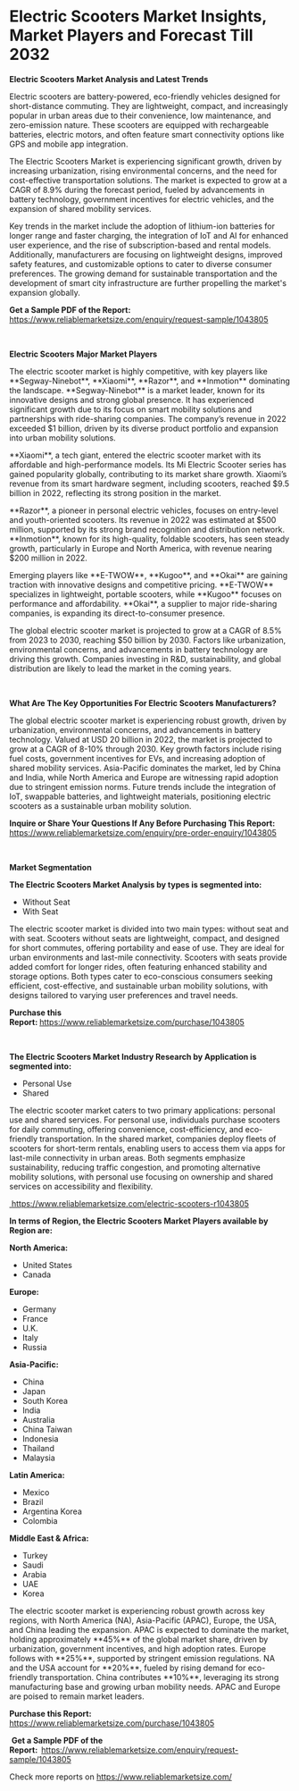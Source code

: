 <p><h1>Electric Scooters Market Insights, Market Players and Forecast Till 2032</h1></p><p><strong>Electric Scooters Market Analysis and Latest Trends</strong></p>
<p><p>Electric scooters are battery-powered, eco-friendly vehicles designed for short-distance commuting. They are lightweight, compact, and increasingly popular in urban areas due to their convenience, low maintenance, and zero-emission nature. These scooters are equipped with rechargeable batteries, electric motors, and often feature smart connectivity options like GPS and mobile app integration.</p><p>The Electric Scooters Market is experiencing significant growth, driven by increasing urbanization, rising environmental concerns, and the need for cost-effective transportation solutions. The market is expected to grow at a CAGR of 8.9% during the forecast period, fueled by advancements in battery technology, government incentives for electric vehicles, and the expansion of shared mobility services.</p><p>Key trends in the market include the adoption of lithium-ion batteries for longer range and faster charging, the integration of IoT and AI for enhanced user experience, and the rise of subscription-based and rental models. Additionally, manufacturers are focusing on lightweight designs, improved safety features, and customizable options to cater to diverse consumer preferences. The growing demand for sustainable transportation and the development of smart city infrastructure are further propelling the market's expansion globally.</p></p>
<p><strong>Get a Sample PDF of the Report:&nbsp;</strong> <a href="https://www.reliablemarketsize.com/enquiry/request-sample/1043805?utm_campaign=1103&utm_medium=2&utm_source=Github&utm_content=ia&utm_term=23012025&utm_id=electric-scooters">https://www.reliablemarketsize.com/enquiry/request-sample/1043805</a></p>
<p>&nbsp;</p>
<p><strong>Electric Scooters Major Market Players</strong></p>
<p><p>The electric scooter market is highly competitive, with key players like **Segway-Ninebot**, **Xiaomi**, **Razor**, and **Inmotion** dominating the landscape. **Segway-Ninebot** is a market leader, known for its innovative designs and strong global presence. It has experienced significant growth due to its focus on smart mobility solutions and partnerships with ride-sharing companies. The company’s revenue in 2022 exceeded $1 billion, driven by its diverse product portfolio and expansion into urban mobility solutions.</p><p>**Xiaomi**, a tech giant, entered the electric scooter market with its affordable and high-performance models. Its Mi Electric Scooter series has gained popularity globally, contributing to its market share growth. Xiaomi’s revenue from its smart hardware segment, including scooters, reached $9.5 billion in 2022, reflecting its strong position in the market.</p><p>**Razor**, a pioneer in personal electric vehicles, focuses on entry-level and youth-oriented scooters. Its revenue in 2022 was estimated at $500 million, supported by its strong brand recognition and distribution network. **Inmotion**, known for its high-quality, foldable scooters, has seen steady growth, particularly in Europe and North America, with revenue nearing $200 million in 2022.</p><p>Emerging players like **E-TWOW**, **Kugoo**, and **Okai** are gaining traction with innovative designs and competitive pricing. **E-TWOW** specializes in lightweight, portable scooters, while **Kugoo** focuses on performance and affordability. **Okai**, a supplier to major ride-sharing companies, is expanding its direct-to-consumer presence.</p><p>The global electric scooter market is projected to grow at a CAGR of 8.5% from 2023 to 2030, reaching $50 billion by 2030. Factors like urbanization, environmental concerns, and advancements in battery technology are driving this growth. Companies investing in R&D, sustainability, and global distribution are likely to lead the market in the coming years.</p></p>
<p>&nbsp;</p>
<p><strong>What Are The Key Opportunities For Electric Scooters Manufacturers?</strong></p>
<p><p>The global electric scooter market is experiencing robust growth, driven by urbanization, environmental concerns, and advancements in battery technology. Valued at USD 20 billion in 2022, the market is projected to grow at a CAGR of 8-10% through 2030. Key growth factors include rising fuel costs, government incentives for EVs, and increasing adoption of shared mobility services. Asia-Pacific dominates the market, led by China and India, while North America and Europe are witnessing rapid adoption due to stringent emission norms. Future trends include the integration of IoT, swappable batteries, and lightweight materials, positioning electric scooters as a sustainable urban mobility solution.</p></p>
<p><strong>Inquire or Share Your Questions If Any Before Purchasing This Report:</strong> <a href="https://www.reliablemarketsize.com/enquiry/pre-order-enquiry/1043805?utm_campaign=1103&utm_medium=2&utm_source=Github&utm_content=ia&utm_term=23012025&utm_id=electric-scooters">https://www.reliablemarketsize.com/enquiry/pre-order-enquiry/1043805</a></p>
<p>&nbsp;</p>
<p><strong>Market Segmentation</strong></p>
<p><strong>The Electric Scooters Market Analysis by types is segmented into:</strong></p>
<p><ul><li>Without Seat</li><li>With Seat</li></ul></p>
<p><p>The electric scooter market is divided into two main types: without seat and with seat. Scooters without seats are lightweight, compact, and designed for short commutes, offering portability and ease of use. They are ideal for urban environments and last-mile connectivity. Scooters with seats provide added comfort for longer rides, often featuring enhanced stability and storage options. Both types cater to eco-conscious consumers seeking efficient, cost-effective, and sustainable urban mobility solutions, with designs tailored to varying user preferences and travel needs.</p></p>
<p><strong>Purchase this Report:&nbsp;</strong><a href="https://www.reliablemarketsize.com/purchase/1043805?utm_campaign=1103&utm_medium=2&utm_source=Github&utm_content=ia&utm_term=23012025&utm_id=electric-scooters">https://www.reliablemarketsize.com/purchase/1043805</a></p>
<p>&nbsp;</p>
<p><strong>The Electric Scooters Market Industry Research by Application is segmented into:</strong></p>
<p><ul><li>Personal Use</li><li>Shared</li></ul></p>
<p><p>The electric scooter market caters to two primary applications: personal use and shared services. For personal use, individuals purchase scooters for daily commuting, offering convenience, cost-efficiency, and eco-friendly transportation. In the shared market, companies deploy fleets of scooters for short-term rentals, enabling users to access them via apps for last-mile connectivity in urban areas. Both segments emphasize sustainability, reducing traffic congestion, and promoting alternative mobility solutions, with personal use focusing on ownership and shared services on accessibility and flexibility.</p></p>
<p><a href="https://www.reliablemarketsize.com/electric-scooters-r1043805?utm_campaign=1103&utm_medium=2&utm_source=Github&utm_content=ia&utm_term=23012025&utm_id=electric-scooters">&nbsp;https://www.reliablemarketsize.com/electric-scooters-r1043805</a></p>
<p><strong>In terms of Region, the Electric Scooters Market Players available by Region are:</strong></p>
<p>
    <p> <strong> North America: </strong>
        <ul>
            <li>United States</li>
            <li>Canada</li>
        </ul>
        </p> 
    <p> <strong> Europe: </strong>
        <ul>
            <li>Germany</li>
            <li>France</li>
            <li>U.K.</li>
            <li>Italy</li>
            <li>Russia</li>
        </ul>
        </p> 
    <p> <strong> Asia-Pacific: </strong>
        <ul>
            <li>China</li>
            <li>Japan</li>
            <li>South Korea</li>
            <li>India</li>
            <li>Australia</li>
            <li>China Taiwan</li>
            <li>Indonesia</li>
            <li>Thailand</li>
            <li>Malaysia</li>
        </ul>
        </p> 
    <p> <strong> Latin America: </strong>
        <ul>
            <li>Mexico</li>
            <li>Brazil</li>
            <li>Argentina Korea</li>
            <li>Colombia</li>
        </ul>
        </p> 
    <p> <strong> Middle East & Africa: </strong>
        <ul>
            <li>Turkey</li>
            <li>Saudi</li>
            <li>Arabia</li>
            <li>UAE</li>
            <li>Korea</li>
        </ul>
    </p>
    </p>
<p><p>The electric scooter market is experiencing robust growth across key regions, with North America (NA), Asia-Pacific (APAC), Europe, the USA, and China leading the expansion. APAC is expected to dominate the market, holding approximately **45%** of the global market share, driven by urbanization, government incentives, and high adoption rates. Europe follows with **25%**, supported by stringent emission regulations. NA and the USA account for **20%**, fueled by rising demand for eco-friendly transportation. China contributes **10%**, leveraging its strong manufacturing base and growing urban mobility needs. APAC and Europe are poised to remain market leaders.</p></p>
<p><strong>Purchase this Report: </strong><a href="https://www.reliablemarketsize.com/purchase/1043805?utm_campaign=1103&utm_medium=2&utm_source=Github&utm_content=ia&utm_term=23012025&utm_id=electric-scooters">https://www.reliablemarketsize.com/purchase/1043805</a></p>
<p>&nbsp;<strong>Get a Sample PDF of the Report:&nbsp;&nbsp;</strong><a href="https://www.reliablemarketsize.com/enquiry/request-sample/1043805?utm_campaign=1103&utm_medium=2&utm_source=Github&utm_content=ia&utm_term=23012025&utm_id=electric-scooters">https://www.reliablemarketsize.com/enquiry/request-sample/1043805</a></p>
<p><strong></strong></p>
<p>Check more reports on <a href="https://www.reliablemarketsize.com/?utm_campaign=1103&utm_medium=2&utm_source=Github&utm_content=ia&utm_term=23012025&utm_id=electric-scooters">https://www.reliablemarketsize.com/</a></p>